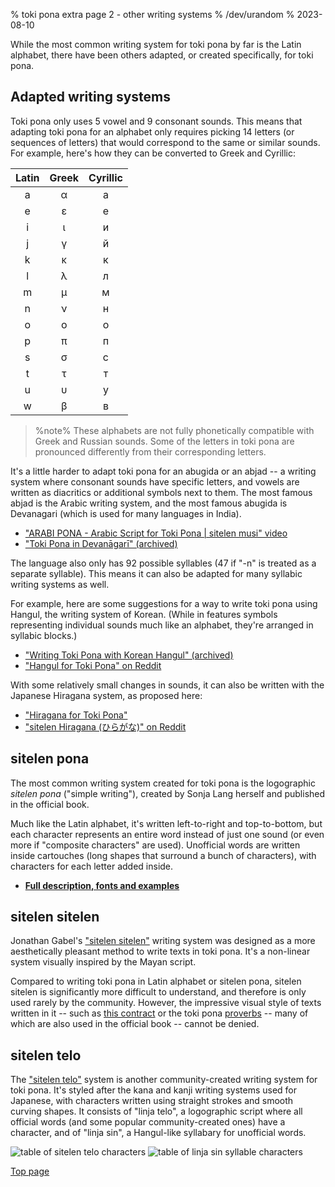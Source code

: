 % toki pona extra page 2 - other writing systems
% /dev/urandom
% 2023-08-10

While the most common writing system for toki pona by far is the Latin alphabet,
there have been others adapted, or created specifically, for toki pona.

## Adapted writing systems

Toki pona only uses 5 vowel and 9 consonant sounds. This means that adapting
toki pona for an alphabet only requires picking 14 letters (or sequences of
letters) that would correspond to the same or similar sounds. For example,
here's how they can be converted to Greek and Cyrillic:

| Latin | Greek | Cyrillic |
|:-----:|:-----:|:--------:|
| a | α | а |
| e | ε | е |
| i | ι | и |
| j | γ | й |
| k | κ | к |
| l | λ | л |
| m | μ | м |
| n | ν | н |
| o | ο | о |
| p | π | п |
| s | σ | с |
| t | τ | т |
| u | υ | у |
| w | β | в |

> %note%
> These alphabets are not fully phonetically compatible with Greek and Russian
> sounds. Some of the letters in toki pona are pronounced differently from their
> corresponding letters.

It's a little harder to adapt toki pona for an abugida or an abjad -- a writing
system where consonant sounds have specific letters, and vowels are written as
diacritics or additional symbols next to them. The most famous abjad is the
Arabic writing system, and the most famous abugida is Devanagari (which is used
for many languages in India).

* ["ARABI PONA - Arabic Script for Toki Pona | sitelen musi" video][arabic]
* ["Toki Pona in Devanāgarī" (archived)][devanagari]

[arabic]:https://www.youtube.com/watch?v=Mh9Wypm6pXs
[devanagari]:https://web.archive.org/web/20060727115116/http://www.deadlybrain.org/projects/tokipona/deva_guja.php

The language also only has 92 possible syllables (47 if "-n" is treated as a
separate syllable). This means it can also be adapted for many syllabic writing
systems as well.

For example, here are some suggestions for a way to write toki pona using
Hangul, the writing system of Korean. (While in features symbols representing
individual sounds much like an alphabet, they're arranged in syllabic blocks.)

* ["Writing Toki Pona with Korean Hangul" (archived)][hangularch]
* ["Hangul for Toki Pona" on Reddit][hangulred]

[hangularch]:https://web.archive.org/web/20070313181500/http://www.tokipona.bravehost.com/korean.html
[hangulred]:https://www.reddit.com/r/tokipona/comments/8mx951/hangul_for_toki_pona/

With some relatively small changes in sounds, it can also be written with the
Japanese Hiragana system, as proposed here:

* ["Hiragana for Toki Pona"][hiragana1]
* ["sitelen Hiragana (ひらがな)" on Reddit][hiragana_red]

[hiragana1]:https://www.deviantart.com/derroflcopter/journal/Hiragana-for-Toki-Pona-339541633
[hiragana_red]:https://www.reddit.com/r/tokipona/comments/e7g91u/sitelen_hiragana_%E3%81%B2%E3%82%89%E3%81%8C%E3%81%AA/

## sitelen pona

The most common writing system created for toki pona is the logographic *sitelen
pona* ("simple writing"), created by Sonja Lang herself and published in the
official book.

Much like the Latin alphabet, it's written left-to-right and top-to-bottom, but
each character represents an entire word instead of just one sound (or even more
if "composite characters" are used). Unofficial words are written inside
cartouches (long shapes that surround a bunch of characters), with characters
for each letter added inside.

* **[Full description, fonts and examples](id_sitelen_pona.html)**

## sitelen sitelen

Jonathan Gabel's ["sitelen sitelen"](https://jonathangabel.com/toki-pona/)
writing system was designed as a more aesthetically pleasant method to write texts in
toki pona. It's a non-linear system visually inspired by the Mayan script.

Compared to writing toki pona in Latin alphabet or sitelen pona, sitelen sitelen
is significantly more difficult to understand, and therefore is only used rarely
by the community. However, the impressive visual style of texts written in it --
such as [this
contract](https://www.jonathangabel.com/archive/2012/artworks_lipu-lawa-pi-esun-kama.html)
or the toki pona
[proverbs](https://jonathangabel.com/toki-pona/dictionaries/gallery/) -- many of
which are also used in the official book -- cannot be denied.

## sitelen telo

The ["sitelen
telo"](https://twitter.com/aarontoponce/status/1316350094598459392?lang=en)
system is another community-created writing system for toki pona. It's styled
after the kana and kanji writing systems used for Japanese, with characters
written using straight strokes and smooth curving shapes. It consists of "linja
telo", a logographic script where all official words (and some popular
community-created ones) have a character, and of "linja sin", a Hangul-like
syllabary for unofficial words.

![table of sitelen telo characters](/sitelen_telo.gif)
![table of linja sin syllable characters](/sitelen_telo_2.gif)

[Top page](id_index.html)
